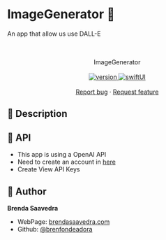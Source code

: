 # ImageGenerator 👋

An app that allow us use DALL-E

<p align="center">
<a href="#">
</a>  
<br><br>
     ImageGenerator
    <br><br>
  <a href="#">
    <img alt="version" src="https://img.shields.io/badge/Version-v1.0-red.svg" />
  </a>
  <a href="#">
    <img alt="swiftUI" src="https://img.shields.io/badge/Swift-UI-blue.svg" />
  </a>
  <br>
    <br>
    <a href="https://github.com/brenfondeadora/ImageGenerator/issues/new">Report bug</a>
    ·
    <a href="https://github.com/brenfondeadora/ImageGenerator/issues/new">Request feature</a>
</p>

## 📝 Description


## 🤖 API

- This app is using a OpenAI API
- Need to create an account in [here](https://platform.openai.com/)
- Create View API Keys

## 👤 Author

**Brenda Saavedra**

- WebPage: [brendasaavedra.com](http://brendasaavedra.com)
- Github: [@brenfondeadora](https://github.com/brenfondeadora/)
